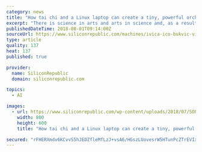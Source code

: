 ```yaml
---
category: news
title: "How tai chi and a Linux laptop can create a tiny, powerful orchestra"
excerpt: "There is science in arts and arts in science and, as a result, my creative and educational focus is in the integrative design, engineering, arts and science (IDEAS). Can ... new ways to represent data through sound, lowering cognitive load in time ..."
publishedDateTime: 2018-08-01T09:14:00Z
sourceUrl: https://www.siliconrepublic.com/machines/ivica-ico-bukvic-virgina-tech
type: article
quality: 137
heat: 137
published: true

provider:
  name: SiliconRepublic
  domain: siliconrepublic.com

topics:
  - AI

images:
  - url: https://www.siliconrepublic.com/wp-content/uploads/2018/07/SOPA_Headshot_3_Ico.jpg
    width: 800
    height: 600
    title: "How tai chi and a Linux laptop can create a tiny, powerful orchestra"

secured: "rFHERXmdv6KCvvS5hJEDZfleMfLzJ+vsA6/HGszLUovesrW5HTunPcZTrEVIxq00UagkNcvX7G3F6G8HxIn8ejbbdR2dqQuV3Kf5vmaI7IJQqV2iQVr9p8taNdqoE1cNnWjDzbTyFP/ezJzHZtWcunL+5m7990mnRTF+OSNh/ooBi75ZOpCQyZapIPDNh/789edF7+/6mGg52ZQJUHHbnIYbA5ogeHoWPakjXoyZuR2Nv21R9/uJy1s/VjCfwnswDKYzRlLBccwIT3XXoYkxew==;x2KeEOOzOqC7ZGQZP3IN9g=="
---
```


